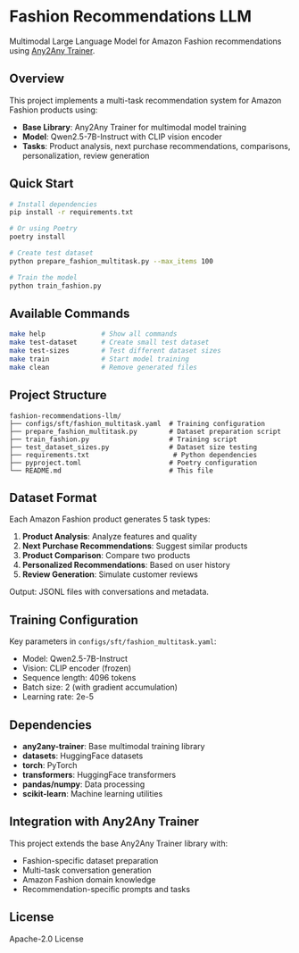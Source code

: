 # Fashion Recommendations LLM

Multimodal Large Language Model for Amazon Fashion recommendations using [Any2Any Trainer](https://github.com/your-username/any2any_trainer).

## Overview

This project implements a multi-task recommendation system for Amazon Fashion products using:
- **Base Library**: Any2Any Trainer for multimodal model training
- **Model**: Qwen2.5-7B-Instruct with CLIP vision encoder
- **Tasks**: Product analysis, next purchase recommendations, comparisons, personalization, review generation

## Quick Start

```bash
# Install dependencies
pip install -r requirements.txt

# Or using Poetry
poetry install

# Create test dataset
python prepare_fashion_multitask.py --max_items 100

# Train the model
python train_fashion.py
```

## Available Commands

```bash
make help              # Show all commands
make test-dataset      # Create small test dataset
make test-sizes        # Test different dataset sizes
make train             # Start model training
make clean             # Remove generated files
```

## Project Structure

```
fashion-recommendations-llm/
├── configs/sft/fashion_multitask.yaml  # Training configuration
├── prepare_fashion_multitask.py        # Dataset preparation script
├── train_fashion.py                    # Training script
├── test_dataset_sizes.py               # Dataset size testing
├── requirements.txt                     # Python dependencies
├── pyproject.toml                      # Poetry configuration
└── README.md                           # This file
```

## Dataset Format

Each Amazon Fashion product generates 5 task types:

1. **Product Analysis**: Analyze features and quality
2. **Next Purchase Recommendations**: Suggest similar products
3. **Product Comparison**: Compare two products
4. **Personalized Recommendations**: Based on user history
5. **Review Generation**: Simulate customer reviews

Output: JSONL files with conversations and metadata.

## Training Configuration

Key parameters in `configs/sft/fashion_multitask.yaml`:
- Model: Qwen2.5-7B-Instruct
- Vision: CLIP encoder (frozen)
- Sequence length: 4096 tokens
- Batch size: 2 (with gradient accumulation)
- Learning rate: 2e-5

## Dependencies

- **any2any-trainer**: Base multimodal training library
- **datasets**: HuggingFace datasets
- **torch**: PyTorch
- **transformers**: HuggingFace transformers
- **pandas/numpy**: Data processing
- **scikit-learn**: Machine learning utilities

## Integration with Any2Any Trainer

This project extends the base Any2Any Trainer library with:
- Fashion-specific dataset preparation
- Multi-task conversation generation
- Amazon Fashion domain knowledge
- Recommendation-specific prompts and tasks

## License

Apache-2.0 License
